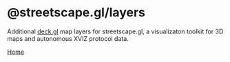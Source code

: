 # @streetscape.gl/layers

Additional [deck.gl](http://deck.gl) map layers for streetscape.gl, a visualizaton toolkit for 3D
maps and autonomous XVIZ protocol data.

[Home](https://avs.auto)
